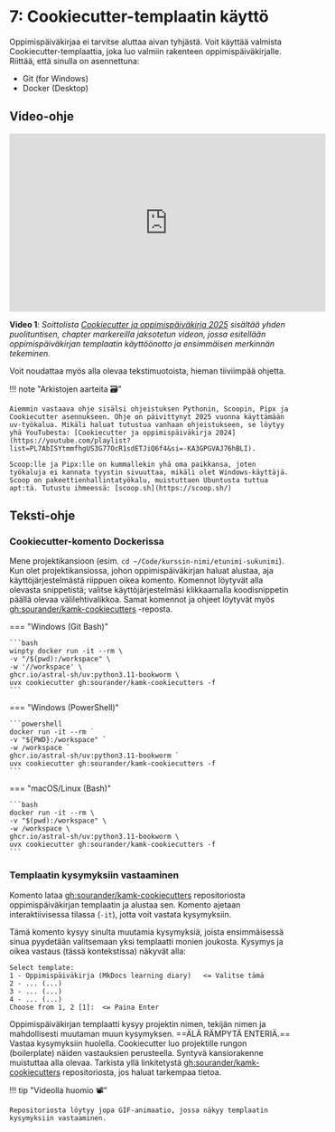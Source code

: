 # 7: Cookiecutter-templaatin käyttö

Oppimispäiväkirjaa ei tarvitse aluttaa aivan tyhjästä. Voit käyttää valmista Cookiecutter-templaattia, joka luo valmiin rakenteen oppimispäiväkirjalle. Riittää, että sinulla on asennettuna:

* Git (for Windows)
* Docker (Desktop)

## Video-ohje

<iframe width="560" height="315" src="https://www.youtube.com/embed/-gewY4kEr_8?si=n6gz3XSDT2QlndAK" title="YouTube video player" frameborder="0" allow="accelerometer; autoplay; clipboard-write; encrypted-media; gyroscope; picture-in-picture; web-share" referrerpolicy="strict-origin-when-cross-origin" allowfullscreen></iframe>

**Video 1**: *Soittolista [Cookiecutter ja oppimispäiväkirja 2025](https://youtube.com/playlist?list=PL7AbISYtmmfiS1sozsGkZ266EE0NeQeJh&si=bsN8ztXR5lgGJ0IJ) sisältää yhden puolituntisen, chapter markereilla jaksotetun videon, jossa esitellään oppimispäiväkirjan templaatin käyttöönotto ja ensimmäisen merkinnän tekeminen.*

Voit noudattaa myös alla olevaa tekstimuotoista, hieman tiiviimpää ohjetta.

!!! note "Arkistojen aarteita 🗃️"

    Aiemmin vastaava ohje sisälsi ohjeistuksen Pythonin, Scoopin, Pipx ja Cookiecutter asennukseen. Ohje on päivittynyt 2025 vuonna käyttämään uv-työkalua. Mikäli haluat tutustua vanhaan ohjeistukseen, se löytyy yhä YouTubesta: [Cookiecutter ja oppimispäiväkirja 2024](https://youtube.com/playlist?list=PL7AbISYtmmfhgUS3G77OcR1sdETJiQ6f4&si=-KA3GPGVAJ76hBLI).

    Scoop:lle ja Pipx:lle on kummallekin yhä oma paikkansa, joten työkaluja ei kannata tyystin sivuuttaa, mikäli olet Windows-käyttäjä. Scoop on pakeettienhallintatyökalu, muistuttaen Ubuntusta tuttua apt:tä. Tutustu ihmeessä: [scoop.sh](https://scoop.sh/)

## Teksti-ohje

### Cookiecutter-komento Dockerissa

Mene projektikansioon (esim. `cd ~/Code/kurssin-nimi/etunimi-sukunimi`). Kun olet projektikansiossa, johon oppimispäiväkirjan haluat alustaa, aja käyttöjärjestelmästä riippuen oikea komento. Komennot löytyvät alla olevasta snippetistä; valitse käyttöjärjestelmäsi klikkaamalla koodisnippetin päällä olevaa välilehtivalikkoa. Samat komennot ja ohjeet löytyvät myös [gh:sourander/kamk-cookiecutters](https://github.com/sourander/kamk-cookiecutters) -reposta.

=== "Windows (Git Bash)"

    ```bash
    winpty docker run -it --rm \
    -v "/$(pwd):/workspace" \
    -w '//workspace' \
    ghcr.io/astral-sh/uv:python3.11-bookworm \
    uvx cookiecutter gh:sourander/kamk-cookiecutters -f
    ```

=== "Windows (PowerShell)"

    ```powershell
    docker run -it --rm `
    -v "${PWD}:/workspace" `
    -w /workspace `
    ghcr.io/astral-sh/uv:python3.11-bookworm `
    uvx cookiecutter gh:sourander/kamk-cookiecutters -f
    ```

=== "macOS/Linux (Bash)"

    ```bash
    docker run -it --rm \
    -v "$(pwd):/workspace" \
    -w /workspace \
    ghcr.io/astral-sh/uv:python3.11-bookworm \
    uvx cookiecutter gh:sourander/kamk-cookiecutters -f
    ```

### Templaatin kysymyksiin vastaaminen

Komento lataa [gh:sourander/kamk-cookiecutters](https://github.com/sourander/kamk-cookiecutters) repositoriosta oppimispäiväkirjan templaatin ja alustaa sen. Komento ajetaan interaktiivisessa tilassa (`-it`), jotta voit vastata kysymyksiin.

Tämä komento kysyy sinulta muutamia kysymyksiä, joista ensimmäisessä sinua pyydetään valitsemaan yksi templaatti monien joukosta. Kysymys ja oikea vastaus (tässä kontekstissa) näkyvät alla:

```plaintext
Select template:
1 - Oppimispäiväkirja (MkDocs learning diary)   <= Valitse tämä
2 - ... (...)
3 - ... (...)
4 - ... (...)
Choose from 1, 2 [1]:  <= Paina Enter
```

Oppimispäiväkirjan templaatti kysyy projektin nimen, tekijän nimen ja mahdollisesti muutaman muun kysymyksen. ==ÄLÄ RÄMPYTÄ ENTERIÄ.== Vastaa kysymyksiin huolella. Cookiecutter luo projektille rungon (boilerplate) näiden vastauksien perusteella. Syntyvä kansiorakenne muistuttaa alla olevaa. Tarkista yllä linkitetystä [gh:sourander/kamk-cookiecutters](https://github.com/sourander/kamk-cookiecutters) repositoriosta, jos haluat tarkempaa tietoa. 

!!! tip "Videolla huomio 📽️"

    Repositoriosta löytyy jopa GIF-animaatio, jossa näkyy templaatin kysymyksiin vastaaminen.
